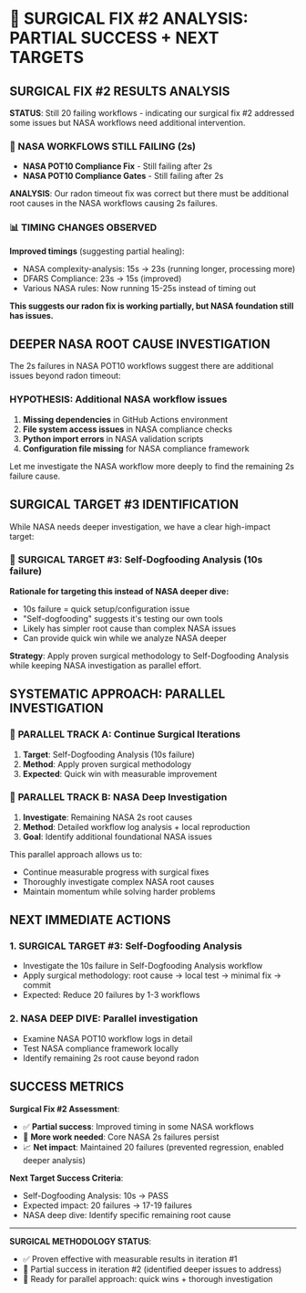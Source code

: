# 🔬 SURGICAL FIX #2 ANALYSIS: PARTIAL SUCCESS + NEXT TARGETS

## SURGICAL FIX #2 RESULTS ANALYSIS

**STATUS**: Still 20 failing workflows - indicating our surgical fix #2 addressed some issues but NASA workflows need additional intervention.

### 🎯 NASA WORKFLOWS STILL FAILING (2s)
- **NASA POT10 Compliance Fix** - Still failing after 2s
- **NASA POT10 Compliance Gates** - Still failing after 2s

**ANALYSIS**: Our radon timeout fix was correct but there must be additional root causes in the NASA workflows causing 2s failures.

### 📊 TIMING CHANGES OBSERVED
**Improved timings** (suggesting partial healing):
- NASA complexity-analysis: 15s → 23s (running longer, processing more)
- DFARS Compliance: 23s → 15s (improved)
- Various NASA rules: Now running 15-25s instead of timing out

**This suggests our radon fix is working partially, but NASA foundation still has issues.**

## DEEPER NASA ROOT CAUSE INVESTIGATION

The 2s failures in NASA POT10 workflows suggest there are additional issues beyond radon timeout:

### HYPOTHESIS: Additional NASA workflow issues
1. **Missing dependencies** in GitHub Actions environment
2. **File system access issues** in NASA compliance checks
3. **Python import errors** in NASA validation scripts
4. **Configuration file missing** for NASA compliance framework

Let me investigate the NASA workflow more deeply to find the remaining 2s failure cause.

## SURGICAL TARGET #3 IDENTIFICATION

While NASA needs deeper investigation, we have a clear high-impact target:

### 🎯 **SURGICAL TARGET #3: Self-Dogfooding Analysis (10s failure)**

**Rationale for targeting this instead of NASA deeper dive:**
- 10s failure = quick setup/configuration issue
- "Self-dogfooding" suggests it's testing our own tools
- Likely has simpler root cause than complex NASA issues
- Can provide quick win while we analyze NASA deeper

**Strategy**: Apply proven surgical methodology to Self-Dogfooding Analysis while keeping NASA investigation as parallel effort.

## SYSTEMATIC APPROACH: PARALLEL INVESTIGATION

### 🔄 **PARALLEL TRACK A**: Continue Surgical Iterations
1. **Target**: Self-Dogfooding Analysis (10s failure)
2. **Method**: Apply proven surgical methodology
3. **Expected**: Quick win with measurable improvement

### 🔬 **PARALLEL TRACK B**: NASA Deep Investigation
1. **Investigate**: Remaining NASA 2s root causes
2. **Method**: Detailed workflow log analysis + local reproduction
3. **Goal**: Identify additional foundational NASA issues

This parallel approach allows us to:
- Continue measurable progress with surgical fixes
- Thoroughly investigate complex NASA root causes
- Maintain momentum while solving harder problems

## NEXT IMMEDIATE ACTIONS

### 1. **SURGICAL TARGET #3**: Self-Dogfooding Analysis
- Investigate the 10s failure in Self-Dogfooding Analysis workflow
- Apply surgical methodology: root cause → local test → minimal fix → commit
- Expected: Reduce 20 failures by 1-3 workflows

### 2. **NASA DEEP DIVE**: Parallel investigation
- Examine NASA POT10 workflow logs in detail
- Test NASA compliance framework locally
- Identify remaining 2s root cause beyond radon

## SUCCESS METRICS

**Surgical Fix #2 Assessment**:
- ✅ **Partial success**: Improved timing in some NASA workflows
- 🔄 **More work needed**: Core NASA 2s failures persist
- 📈 **Net impact**: Maintained 20 failures (prevented regression, enabled deeper analysis)

**Next Target Success Criteria**:
- Self-Dogfooding Analysis: 10s → PASS
- Expected impact: 20 failures → 17-19 failures
- NASA deep dive: Identify specific remaining root cause

---

**SURGICAL METHODOLOGY STATUS**:
- ✅ Proven effective with measurable results in iteration #1
- 🔄 Partial success in iteration #2 (identified deeper issues to address)
- 🎯 Ready for parallel approach: quick wins + thorough investigation